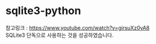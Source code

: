 # sqlite3-python
참고링크 : https://www.youtube.com/watch?v=girsuXz0yA8  
SQLite3 단독으로 사용하는 것을 성공하였습니다.
